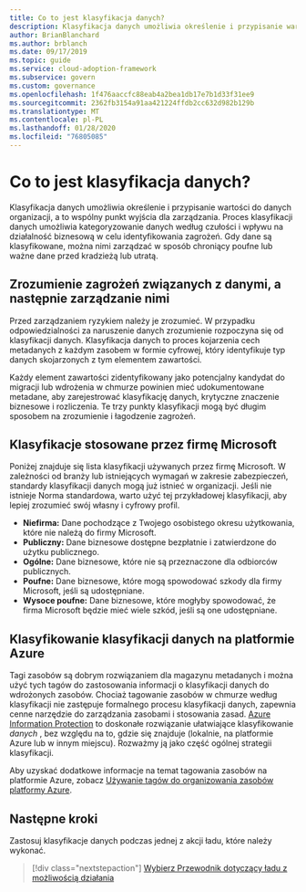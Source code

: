 ```yaml
---
title: Co to jest klasyfikacja danych?
description: Klasyfikacja danych umożliwia określenie i przypisanie wartości do danych organizacji, a to wspólny punkt wyjścia dla zarządzania.
author: BrianBlanchard
ms.author: brblanch
ms.date: 09/17/2019
ms.topic: guide
ms.service: cloud-adoption-framework
ms.subservice: govern
ms.custom: governance
ms.openlocfilehash: 1f476aaccfc88eab4a2bea1db17e7b1d33f31ee9
ms.sourcegitcommit: 2362fb3154a91aa421224ffdb2cc632d982b129b
ms.translationtype: MT
ms.contentlocale: pl-PL
ms.lasthandoff: 01/28/2020
ms.locfileid: "76805085"
---
```

<!-- markdownlint-disable MD026 -->

# <a name="what-is-data-classification"></a>Co to jest klasyfikacja danych?

Klasyfikacja danych umożliwia określenie i przypisanie wartości do danych organizacji, a to wspólny punkt wyjścia dla zarządzania. Proces klasyfikacji danych umożliwia kategoryzowanie danych według czułości i wpływu na działalność biznesową w celu identyfikowania zagrożeń. Gdy dane są klasyfikowane, można nimi zarządzać w sposób chroniący poufne lub ważne dane przed kradzieżą lub utratą.

## <a name="understand-data-risks-then-manage-them"></a>Zrozumienie zagrożeń związanych z danymi, a następnie zarządzanie nimi

Przed zarządzaniem ryzykiem należy je zrozumieć. W przypadku odpowiedzialności za naruszenie danych zrozumienie rozpoczyna się od klasyfikacji danych. Klasyfikacja danych to proces kojarzenia cech metadanych z każdym zasobem w formie cyfrowej, który identyfikuje typ danych skojarzonych z tym elementem zawartości.

Każdy element zawartości zidentyfikowany jako potencjalny kandydat do migracji lub wdrożenia w chmurze powinien mieć udokumentowane metadane, aby zarejestrować klasyfikację danych, krytyczne znaczenie biznesowe i rozliczenia. Te trzy punkty klasyfikacji mogą być długim sposobem na zrozumienie i łagodzenie zagrożeń.

## <a name="classifications-microsoft-uses"></a>Klasyfikacje stosowane przez firmę Microsoft

Poniżej znajduje się lista klasyfikacji używanych przez firmę Microsoft. W zależności od branży lub istniejących wymagań w zakresie zabezpieczeń, standardy klasyfikacji danych mogą już istnieć w organizacji. Jeśli nie istnieje Norma standardowa, warto użyć tej przykładowej klasyfikacji, aby lepiej zrozumieć swój własny i cyfrowy profil.

- **Niefirma:** Dane pochodzące z Twojego osobistego okresu użytkowania, które nie należą do firmy Microsoft.
- **Publiczny:** Dane biznesowe dostępne bezpłatnie i zatwierdzone do użytku publicznego.
- **Ogólne:** Dane biznesowe, które nie są przeznaczone dla odbiorców publicznych.
- **Poufne:** Dane biznesowe, które mogą spowodować szkody dla firmy Microsoft, jeśli są udostępniane.
- **Wysoce poufne:** Dane biznesowe, które mogłyby spowodować, że firma Microsoft będzie mieć wiele szkód, jeśli są one udostępniane.

## <a name="tagging-data-classification-in-azure"></a>Klasyfikowanie klasyfikacji danych na platformie Azure

Tagi zasobów są dobrym rozwiązaniem dla magazynu metadanych i można użyć tych tagów do zastosowania informacji o klasyfikacji danych do wdrożonych zasobów. Chociaż tagowanie zasobów w chmurze według klasyfikacji nie zastępuje formalnego procesu klasyfikacji danych, zapewnia cenne narzędzie do zarządzania zasobami i stosowania zasad. [Azure Information Protection](https://docs.microsoft.com/azure/information-protection/what-is-information-protection) to doskonałe rozwiązanie ułatwiające klasyfikowanie _danych_ , bez względu na to, gdzie się znajduje (lokalnie, na platformie Azure lub w innym miejscu). Rozważmy ją jako część ogólnej strategii klasyfikacji.

Aby uzyskać dodatkowe informacje na temat tagowania zasobów na platformie Azure, zobacz [Używanie tagów do organizowania zasobów platformy Azure](https://docs.microsoft.com/azure/azure-resource-manager/resource-group-using-tags).

## <a name="next-steps"></a>Następne kroki

Zastosuj klasyfikacje danych podczas jednej z akcji ładu, które należy wykonać.

> [!div class="nextstepaction"]
> [Wybierz Przewodnik dotyczący ładu z możliwością działania](../guides/index.md)
